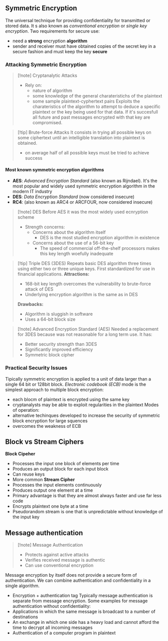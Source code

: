 ## Symmetric Encryption
The universal technique for providing confidentiality for transmitted or stored data. It s also known as *conventional encryption* or *single key encryption*.
Two requirements for secure use:
- need a **strong** encryption **algorithm**
- sender and receiver must have obtained copies of the secret key in a secure fashion and must keep the key **secure**
### Attacking Symmetric Encryption
>[!note] Cryptanalytic Attacks
>- Rely on:
>	- nature of algorithm
>	- some knowledge of the general charateristichs of the plaintext
>	- some sample plaintext-cyphertext pairs
>Exploits the charateristics of the algorithm to attempt to deduce a specific plaintext or the key being used for that data. If it's succesfull all future and past messages encrypted with that key are compromised.

>[!tip] Brute-force Attacks
>It consists in trying all possible keys on some ciphertext until an intelligible translation into plaintext is obtained.
>- on average half of all possible keys must be tried to achieve success

#### Most known symmetric encryption algorithms
- **AES**: *Advanced Encryption Standard* (also known as Rijndael). It's the most popular and widely used symmetric encryption algorithm in the modern IT industry
- **DES**: *Data Encryption Standard* (now considered insecure)
- **RC4**: (also known as ARC4 or ARCFOUR, now considered insecure)

>[!note] DES
>Before AES it was the most widely used ecnryption scheme
>- Strength concerns:
>	- Concerns about the algorithm itself
>		- DES is the most studied encryption algorithm in existence
>	- Concerns about the use of a 56-bit key
>		- The speed of commercial off-the-shelf processors makes this key length woefully inadequate

>[!tip] Triple DES (3DES)
>Repeats basic DES algorithm three times using either two or three unique keys.
>First standardized for use in financial applications.
>**Attractions:** 
>- 168-bit key length overcomes the vulnerability to brute-force attack of DES 
>- Underlying encryption algorithm is the same as in DES
>
>**Drawbacks:**
>- Algorithm is sluggish in software 
>- Uses a 64-bit block size

>[!note] Advanced Encryption Standard (AES)
>Needed a replacement for 3DES because was not reasonable for a long term use. 
>It has:
>- Better security strength than 3DES
>- Significantly improved efficiency
>- Symmetric block cipher

### Practical Security Issues
Tipically symmetric encryption is applied to a unit of data larger than a single 64 bit or 128bit block.
*Electronic codebook (ECB)* mode is the simplest approach to multiple block encryption:
- each blocm of plaintext is encrypted using the same key
- cryptanalysts may be able to exploit regularities in the plaintext
Modes of operation:
- alternative techinques developed to increase the security of symmetric block encryption for large squences
- overcomes the weakness of ECB
## Block vs Stream Ciphers
**Block Cipeher**
- Processes the input one block of elements per time
- Produces an output block for each input block
- Can reuse keys
- More common
**Stream Cipher**
- Processes the input elements continuously
- Produces output one element at a time
- Primary advantage is that they are almost always faster and use far less code
- Encrypts plaintext one byte at a time
- Pseudorandom stream is one that is unpredictable without knowledge of the input key

## Message authentication

>[!note] Message Authentication
>- Protects against active attacks
>- Verifies received message is authentic 
>- Can use conventional encryption

Message encryption by itself does not provide a secure form of authentication. We can combine authentication and confidentiality in a single algorithm.
- Encryption + authentication tag
Typically message authentication is separate from message encryption.
Some examples for message authentication without confidentiality:
- Applications in which the same message is broadcast to a number of destinations
- An exchange in which one side has a heavy load and cannot afford the time to decrypt all incoming messages
- Authentication of a computer program in plaintext